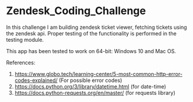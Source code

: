 # Zendesk_Coding_Challenge

In this challenge I am building zendesk ticket viewer, fetching tickets using the zendesk api. Proper testing of the functionality is performed in the testing module.

This app has been tested to work on 64-bit: Windows 10 and Mac OS.





References:
1. https://www.globo.tech/learning-center/5-most-common-http-error-codes-explained/   (For possible error codes)
2. https://docs.python.org/3/library/datetime.html                                     (for date-time)
3. https://docs.python-requests.org/en/master/                                          (for requests library)
